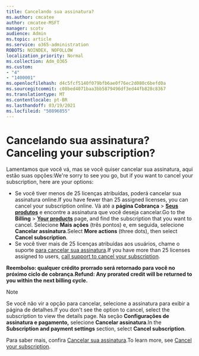 ```yaml
---
title: Cancelando sua assinatura?
ms.author: cmcatee
author: cmcatee-MSFT
manager: scotv
audience: Admin
ms.topic: article
ms.service: o365-administration
ROBOTS: NOINDEX, NOFOLLOW
localization_priority: Normal
ms.collection: Adm_O365
ms.custom:
- "4"
- "1400001"
ms.openlocfilehash: d4c5fcf5140f079bfb6ae0f76ec2d080c6befd0a
ms.sourcegitcommit: c08bed4071baa3bb5879496df3ed44fb828c8367
ms.translationtype: MT
ms.contentlocale: pt-BR
ms.lasthandoff: 03/19/2021
ms.locfileid: "50896855"
---
```

# <a name="canceling-your-subscription"></a><span data-ttu-id="82a1b-102">Cancelando sua assinatura?</span><span class="sxs-lookup"><span data-stu-id="82a1b-102">Canceling your subscription?</span></span>

<span data-ttu-id="82a1b-103">Lamentamos que você vá, mas se você quiser cancelar sua assinatura, aqui estão suas opções:</span><span class="sxs-lookup"><span data-stu-id="82a1b-103">We're sorry to see you go, but if you want to cancel your subscription, here are your options:</span></span>
  
- <span data-ttu-id="82a1b-104">Se você tiver menos de 25 licenças atribuídas, poderá cancelar sua assinatura online.</span><span class="sxs-lookup"><span data-stu-id="82a1b-104">If you have fewer than 25 assigned licenses, you can cancel your subscription online.</span></span> <span data-ttu-id="82a1b-105">Vá até a **página Cobrança** \> **[Seus produtos](https://go.microsoft.com/fwlink/p/?linkid=842054)** e encontre a assinatura que você deseja cancelar.</span><span class="sxs-lookup"><span data-stu-id="82a1b-105">Go to the **Billing** \> **[Your products](https://go.microsoft.com/fwlink/p/?linkid=842054)** page, and find the subscription that you want to cancel.</span></span> <span data-ttu-id="82a1b-106">Selecione **Mais ações** (três pontos) e, em seguida, selecione **Cancelar assinatura**.</span><span class="sxs-lookup"><span data-stu-id="82a1b-106">Select **More actions** (three dots), then select **Cancel subscription**.</span></span>
- <span data-ttu-id="82a1b-107">Se você tiver mais de 25 licenças atribuídas aos usuários, chame o suporte [para cancelar sua assinatura](https://docs.microsoft.com/microsoft-365/admin/contact-support-for-business-products?view=o365-worldwide).</span><span class="sxs-lookup"><span data-stu-id="82a1b-107">If you have more than 25 licenses assigned to users, [call support to cancel your subscription](https://docs.microsoft.com/microsoft-365/admin/contact-support-for-business-products?view=o365-worldwide).</span></span>
  
<span data-ttu-id="82a1b-108">**Reembolso: qualquer crédito prorrado será retornado para você no próximo ciclo de cobrança.**</span><span class="sxs-lookup"><span data-stu-id="82a1b-108">**Refund: Any prorated credit will be returned to you within the next billing cycle.**</span></span>

> [!NOTE]
> <span data-ttu-id="82a1b-109">Se você não vir a opção para cancelar, selecione a assinatura para exibir a página de detalhes.</span><span class="sxs-lookup"><span data-stu-id="82a1b-109">If you don't see the option to cancel, select the subscription to view the details page.</span></span> <span data-ttu-id="82a1b-110">Na seção **Configurações de assinatura e pagamento,** selecione **Cancelar assinatura**.</span><span class="sxs-lookup"><span data-stu-id="82a1b-110">In the **Subscription and payment settings** section, select **Cancel subscription**.</span></span>

<span data-ttu-id="82a1b-111">Para saber mais, confira [Cancelar sua assinatura](https://docs.microsoft.com/microsoft-365/commerce/subscriptions/cancel-your-subscription).</span><span class="sxs-lookup"><span data-stu-id="82a1b-111">To learn more, see [Cancel your subscription](https://docs.microsoft.com/microsoft-365/commerce/subscriptions/cancel-your-subscription).</span></span>
